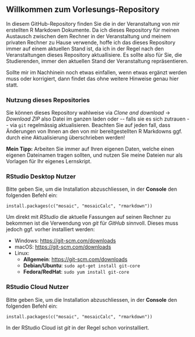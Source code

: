 ## Willkommen zum Vorlesungs-Repository

In diesem GitHub-Repository finden Sie die in der Veranstaltung von mir erstellten R Markdown Dokumente. Da ich dieses Repository für meinen Austausch zwischen dem Rechner in der Veranstaltung und meinem privaten Rechner zu Hause verwende, hoffe ich das dieses Repository immer auf einem aktuellen Stand ist, da ich in der Regel nach den Veranstaltungen dieses Repository aktuallisiere. Es sollte also für Sie, die Studierenden, immer den aktuellen Stand der Veranstaltung repräsentieren.

Sollte mir im Nachhinein noch etwas einfallen, wenn etwas ergänzt werden muss oder korrigiert, dann findet das ohne weitere Hinweise genau hier statt.


### Nutzung dieses Repositories

Sie können dieses Repository wahlweise via *Clone and download* -> *Download ZIP* also Datei im ganzen laden oder -- falls sie es sich zutrauen -- via `git` regelmässig aktualisieren.
Beachten Sie auf jeden fall, dass Änderungen von Ihnen an den von mir bereitgestellten R Markdowns ggf. durch eine Aktualisierung überschrieben werden! 

**Mein Tipp:** Arbeiten Sie immer auf Ihren eigenen Daten, welche einen eigenen Dateinamen tragen sollten, und nutzen Sie meine Dateien nur als Vorlagen für Ihr eigenes Lernskript.


### RStudio Desktop Nutzer

Bitte geben Sie, um die Installation abzuschliessen, in der **Console** den folgenden Befehl ein:

```
install.packages(c("mosaic", "mosaicCalc", "rmarkdown"))
```

Um direkt mit *RStudio* die aktuelle Fassungen auf seinen Rechner zu bekommen ist die Verwendung von *git* für *GitHub* sinnvoll. Dieses muss jedoch ggf. vorher installiert werden:

- Windows: https://git-scm.com/downloads
- macOS: https://git-scm.com/downloads
- Linux:
  - **Allgemein**: https://git-scm.com/downloads
  - **Debian/Ubuntu**: `sudo apt-get install git-core`
  - **Fedora/RedHat**: `sudo yum install git-core`


### RStudio Cloud Nutzer

Bitte geben Sie, um die Installation abzuschliessen, in der **Console** den folgenden Befehl ein:

```
install.packages(c("mosaic", "mosaicCalc", "rmarkdown"))
```

In der RStudio Cloud ist *git* in der Regel schon vorinstalliert.
